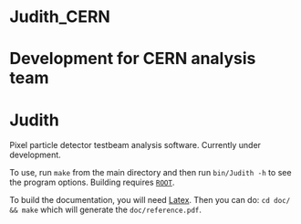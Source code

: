# Judith_CERN
Development for CERN analysis team
=======
Judith
======

Pixel particle detector testbeam analysis software. Currently under development.

To use, run `make` from the main directory and then run `bin/Judith -h` to see the program options. Building requires [`ROOT`](http://www.root.cern.ch/).

To build the documentation, you will need [Latex](http://latex-project.org/ftp.html). Then you can do: `cd doc/ && make` which will generate the `doc/reference.pdf`.

